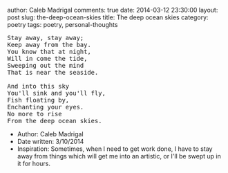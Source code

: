 author: Caleb Madrigal
comments: true
date: 2014-03-12 23:30:00
layout: post
slug: the-deep-ocean-skies
title: The deep ocean skies
category: poetry
tags: poetry, personal-thoughts

<pre>
Stay away, stay away;
Keep away from the bay.
You know that at night,
Will in come the tide,
Sweeping out the mind
That is near the seaside.

And into this sky
You'll sink and you'll fly,
Fish floating by,
Enchanting your eyes.
No more to rise
From the deep ocean skies.
</pre>

* Author: Caleb Madrigal
* Date written: 3/10/2014
* Inspiration: Sometimes, when I need to get work done, I have to stay away from things which will get me into an artistic, or I'll be swept up in it for hours.


